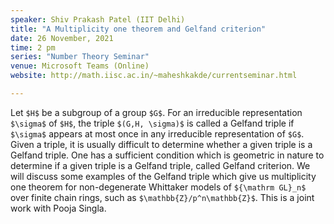 ```yaml
---
speaker: Shiv Prakash Patel (IIT Delhi)
title: "A Multiplicity one theorem and Gelfand criterion"
date: 26 November, 2021
time: 2 pm
series: "Number Theory Seminar"
venue: Microsoft Teams (Online)
website: http://math.iisc.ac.in/~maheshkakde/currentseminar.html

---
```


Let `$H$` be a subgroup of a group `$G$`. For an irreducible representation `$\sigma$` of `$H$`, the triple `$(G,H, \sigma)$` is called a Gelfand triple if `$\sigma$` appears at most once in any irreducible representation of `$G$`. Given a triple, it is usually difficult to determine whether a given triple is a Gelfand triple. One has a sufficient condition which is geometric in nature to determine if a given triple is a Gelfand triple, called Gelfand criterion. We will discuss some examples of the Gelfand triple which give us multiplicity one theorem for non-degenerate Whittaker models of `${\mathrm GL}_n$` over finite chain rings, such as `$\mathbb{Z}/p^n\mathbb{Z}$`. 
This is a joint work with Pooja Singla.
